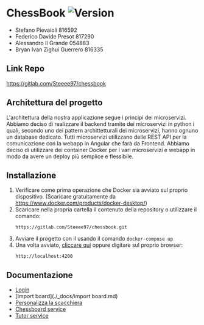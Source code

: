 # ChessBook ![Version](https://img.shields.io/badge/Version-v2.0.0-green)

- Stefano Pievaioli 816592
- Federico Davide Presot 817290
- Alessandro Il Grande 054883
- Bryan Ivan Zighui Guerrero 816335

## Link Repo

https://gitlab.com/Steeee97/chessbook

## Architettura del progetto

L'architettura della nostra applicazione segue i principi dei microservizi. Abbiamo deciso di realizzare il backend tramite dei microservizi in python i quali, secondo uno dei pattern archittetturali dei microservizi, hanno ognuno un database dedicato. Tutti microservizi utilizzano delle REST API per la comunicazione con la webapp in Angular che farà da Frontend. Abbiamo deciso di utilizzare dei container Docker per i vari microservizi e webapp in modo da avere un deploy più semplice e flessibile.

## Installazione

1. Verificare come prima operazione che Docker sia avviato sul proprio dispositivo. (Scaricare gratuitamente da https://www.docker.com/products/docker-desktop/)
2. Scaricare nella propria cartella il contenuto della repository o utilizzare il comando:
   ```
   https://gitlab.com/Steeee97/chessbook.git
   ```
3. Avviare il progetto con il usando il comando `docker-compose up`
4. Una volta avviato, <a href="http://localhost:4200" target="_blank">cliccare qui</a> oppure digitare sul proprio browser:
   ```
   http://localhost:4200
   ```

## Documentazione

- [Login](./_docs/login.md)
- [Import board](./\_docs/import board.md)
- [Personalizza la scacchiera](./_docs/customBoard.md)
- [Chessboard service](./_docs/chessboardservice.md)
- [Tutor service](./_docs/tutorservice.md)
